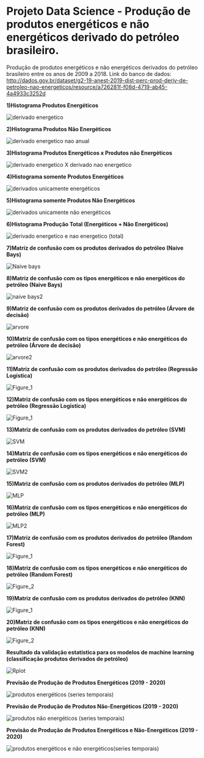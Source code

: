 # Projeto Data Science - Produção de produtos energéticos e não energéticos derivado do petróleo brasileiro.
Produção de produtos energéticos e não energéticos derivados do petróleo brasileiro entre os anos de 2009 a 2018.
Link do banco de dados: http://dados.gov.br/dataset/g2-19-anest-2019-dist-perc-prod-deriv-de-petroleo-nao-energeticos/resource/a726281f-f08d-4719-ab45-4a4933c3252d

**1)Histograma Produtos Energéticos**

![derivado energetico](https://user-images.githubusercontent.com/48027825/64932620-b63f6980-d816-11e9-8041-c49dec5523f3.png)

**2)Histograma Produtos Não Energéticos**

![derivado energetico nao anual](https://user-images.githubusercontent.com/48027825/64932686-1504e300-d817-11e9-969c-cc59a87b9b47.png)

**3)Histograma Produtos Energéticos x Produtos não Energéticos**

![derivado energetico X derivado nao energetico](https://user-images.githubusercontent.com/48027825/64932736-572e2480-d817-11e9-8b61-52d5cbe01d6e.png)

**4)Histograma somente Produtos Energéticos**

![derivados unicamente energéticos](https://user-images.githubusercontent.com/48027825/64932788-c146c980-d817-11e9-838f-6fbedd7752d1.png)

**5)Histograma somente Produtos Não Energéticos**


![derivados unicamente não energéticos](https://user-images.githubusercontent.com/48027825/64932853-2c909b80-d818-11e9-9025-2026480a6c59.png)

**6)Histograma Produção Total (Energéticos + Não Energéticos)**

![derivado energetico e nao energetico (total)](https://user-images.githubusercontent.com/48027825/64932897-682b6580-d818-11e9-8469-20127d20c22d.png)

**7)Matriz de confusão com os produtos derivados do petróleo (Naive Bays)**

![Naive bays](https://user-images.githubusercontent.com/48027825/74610712-7685f200-50d4-11ea-9267-2d1de7b30d05.png)

**8)Matriz de confusão com os tipos energéticos e não energéticos do petróleo (Naive Bays)**

![naive bays2](https://user-images.githubusercontent.com/48027825/65841574-227f9a00-e2fa-11e9-9a67-e2f93a0d4b14.png)

**9)Matriz de confusão com os produtos derivados do petróleo (Árvore de decisão)**

![arvore](https://user-images.githubusercontent.com/48027825/74610906-24de6700-50d6-11ea-9c47-57d977669c33.png)

**10)Matriz de confusão com os tipos energéticos e não energéticos do petróleo (Árvore de decisão)**

![arvore2](https://user-images.githubusercontent.com/48027825/74610908-2576fd80-50d6-11ea-892b-b22863c8053e.png)

**11)Matriz de confusão com os produtos derivados do petróleo (Regressão Logística)**

![Figure_1](https://user-images.githubusercontent.com/48027825/74610436-08d8c680-50d2-11ea-9a79-5a9515b1a070.png)

**12)Matriz de confusão com os tipos energéticos e não energéticos do petróleo (Regressão Logística)**

![Figure_1](https://user-images.githubusercontent.com/48027825/74610118-f9a44980-50ce-11ea-9a44-0bf599cf85e2.png)

**13)Matriz de confusão com os produtos derivados do petróleo (SVM)**

![SVM](https://user-images.githubusercontent.com/48027825/74611009-02008280-50d7-11ea-9357-66215f1a85d4.png)

**14)Matriz de confusão com os tipos energéticos e não energéticos do petróleo (SVM)**

![SVM2](https://user-images.githubusercontent.com/48027825/74611011-02991900-50d7-11ea-835c-3637e52375cc.png)

**15)Matriz de confusão com os produtos derivados do petróleo (MLP)**

![MLP](https://user-images.githubusercontent.com/48027825/74615137-aa750d80-50fc-11ea-83da-2c1bb7c63e9c.png)

**16)Matriz de confusão com os tipos energéticos e não energéticos do petróleo (MLP)**

![MLP2](https://user-images.githubusercontent.com/48027825/74615139-ab0da400-50fc-11ea-89f8-0af301664a83.png)

**17)Matriz de confusão com os produtos derivados do petróleo (Random Forest)**

![Figure_1](https://user-images.githubusercontent.com/48027825/74752501-85dc7b00-524d-11ea-90c4-7014d574e8b6.png)

**18)Matriz de confusão com os tipos energéticos e não energéticos do petróleo (Random Forest)**

![Figure_2](https://user-images.githubusercontent.com/48027825/74752504-870da800-524d-11ea-89e7-936f748c92a7.png)

**19)Matriz de confusão com os produtos derivados do petróleo (KNN)**

![Figure_1](https://user-images.githubusercontent.com/48027825/74757399-b2e05c00-5254-11ea-955a-091c93a57734.png)

**20)Matriz de confusão com os tipos energéticos e não energéticos do petróleo (KNN)**

![Figure_2](https://user-images.githubusercontent.com/48027825/74757403-b4aa1f80-5254-11ea-8314-32b815f2e9b6.png)

**Resultado da validação estatística para os modelos de machine learning (classificação produtos derivados de petróleo)**

![Rplot](https://user-images.githubusercontent.com/48027825/74798455-89531f00-52ac-11ea-99fe-c27341a502d5.png)

**Previsão de Produção de Produtos Energéticos (2019 - 2020)**

![produtos energéticos (series temporais)](https://user-images.githubusercontent.com/48027825/65085519-c2493980-d984-11e9-8b08-14e3d7c2e4f4.png)

**Previsão de Produção de Produtos Não-Energéticos (2019 - 2020)**

![produtos não energéticos (series temporais)](https://user-images.githubusercontent.com/48027825/65085672-4c919d80-d985-11e9-8681-f29c661b518b.png)

**Previsão de Produção de Produtos Energéticos e Não-Energéticos (2019 - 2020)**

![produtos energéticos e não energéticos(series temporais)](https://user-images.githubusercontent.com/48027825/65085707-7d71d280-d985-11e9-9243-56d6eec475b0.png)

